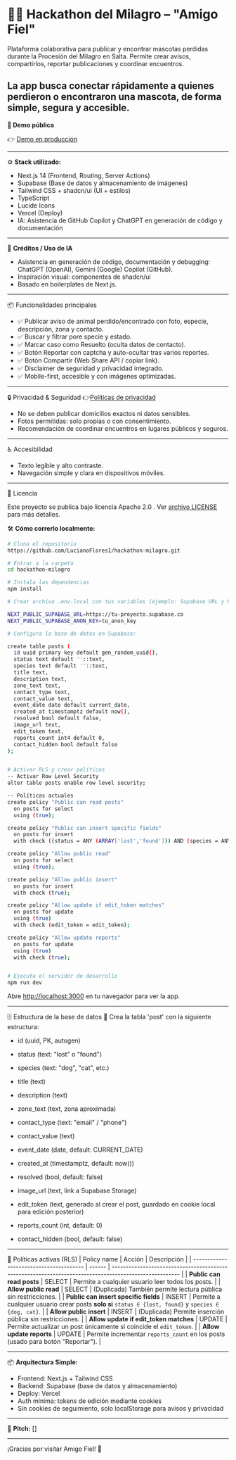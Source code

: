 # 🐶🐱 Hackathon del Milagro – "Amigo Fiel"

Plataforma colaborativa para publicar y encontrar mascotas perdidas durante la Procesión del Milagro en Salta. 
Permite crear avisos, compartirlos, reportar publicaciones y coordinar encuentros.

La app busca conectar rápidamente a quienes perdieron o encontraron una mascota, de forma simple, segura y accesible.
---

**🚀 Demo pública**

👉 [Demo en producción](https://hackathon-milagro.vercel.app/)

---

⚙️ **Stack utilizado:**

-   Next.js 14 (Frontend, Routing, Server Actions)
-   Supabase (Base de datos y almacenamiento de imágenes)
-   Tailwind CSS + shadcn/ui (UI + estilos)
-   TypeScript
-   Lucide Icons
-   Vercel (Deploy)
-   IA: Asistencia de GitHub Copilot y ChatGPT en generación de código y documentación

---

🤖 **Créditos / Uso de IA**
- Asistencia en generación de código, documentación y debugging: ChatGPT (OpenAI), Gemini (Google) Copilot (GitHub).
- Inspiración visual: componentes de shadcn/ui
- Basado en boilerplates de Next.js.

---
📦 Funcionalidades principales

- ✅  Publicar aviso de animal perdido/encontrado con foto, especie, descripción, zona y contacto.
- ✅  Buscar y filtrar pore specie y estado.
- ✅ Marcar caso como Resuelto (oculta datos de contacto).
- ✅  Botón Reportar con captcha y auto-ocultar tras varios reportes.
- ✅  Botón Compartir (Web Share API / copiar link).
- ✅  Disclaimer de seguridad y privacidad integrado.
- ✅  Mobile-first, accesible y con imágenes optimizadas. 


---
🔒 Privacidad & Seguridad
👉[Politicas de privacidad](https://hackathon-milagro.vercel.app/privacidad)
- No se deben publicar domicilios exactos ni datos sensibles.
- Fotos permitidas: solo propias o con consentimiento.
- Recomendación de coordinar encuentros en lugares públicos y seguros.

---
♿ Accesibilidad
- Texto legible y alto contraste.
- Navegación simple y clara en dispositivos móviles.

---

📜 Licencia

Este proyecto se publica bajo licencia Apache 2.0 .
Ver [archivo LICENSE](https://github.com/LucianoFlores1/hackathon-milagro/blob/main/LICENSE)
 para más detalles.

🛠️ **Cómo correrlo localmente:**

```bash
# Clona el repositorio
https://github.com/LucianoFlores1/hackathon-milagro.git

# Entrar a la carpeta
cd hackathon-milagro

# Instala las dependencias
npm install

# Crear archivo .env.local con tus variables (ejemplo: Supabase URL y KEY)

NEXT_PUBLIC_SUPABASE_URL=https://tu-proyecto.supabase.co
NEXT_PUBLIC_SUPABASE_ANON_KEY=tu_anon_key

# Configura la base de datos en Supabase:

create table posts (
  id uuid primary key default gen_random_uuid(),
  status text default ''::text,
  species text default ''::text,
  title text,
  description text,
  zone_text text,
  contact_type text,
  contact_value text,
  event_date date default current_date,
  created_at timestamptz default now(),
  resolved bool default false,
  image_url text,
  edit_token text,
  reports_count int4 default 0,
  contact_hidden bool default false
);


# Activar RLS y crear políticas
-- Activar Row Level Security
alter table posts enable row level security;

-- Políticas actuales
create policy "Public can read posts" 
  on posts for select 
  using (true);

create policy "Public can insert specific fields" 
  on posts for insert
  with check ((status = ANY (ARRAY['lost','found'])) AND (species = ANY (ARRAY['dog','cat'])));

create policy "Allow public read" 
  on posts for select 
  using (true);

create policy "Allow public insert" 
  on posts for insert 
  with check (true);

create policy "Allow update if edit_token matches"
  on posts for update
  using (true)
  with check (edit_token = edit_token);

create policy "Allow update reports"
  on posts for update
  using (true)
  with check (true);


# Ejecuta el servidor de desarrollo
npm run dev
```

Abre [http://localhost:3000](http://localhost:3000) en tu navegador para ver la app.

---
🗄️ Estructura de la base de datos
📂 Crea la tabla 'post' con la siguiente estructura:

- id (uuid, PK, autogen)

- status (text: "lost" o "found")

- species (text: "dog", "cat", etc.)

- title (text)

- description (text)

- zone_text (text, zona aproximada)

- contact_type (text: "email" / "phone")

- contact_value (text)

- event_date (date, default: CURRENT_DATE)

- created_at (timestamptz, default: now())

- resolved (bool, default: false)

- image_url (text, link a Supabase Storage)

- edit_token (text, generado al crear el post, guardado en cookie local para edición posterior)

- reports_count (int, default: 0)

- contact_hidden (bool, default: false)
---
🔐 Políticas activas (RLS)
| Policy name                             | Acción | Descripción                                                                                            |
| --------------------------------------- | ------ | ------------------------------------------------------------------------------------------------------ |
| **Public can read posts**               | SELECT | Permite a cualquier usuario leer todos los posts.                                                      |
| **Allow public read**                   | SELECT | (Duplicada) También permite lectura pública sin restricciones.                                         |
| **Public can insert specific fields**   | INSERT | Permite a cualquier usuario crear posts **solo si** `status ∈ {lost, found}` y `species ∈ {dog, cat}`. |
| **Allow public insert**                 | INSERT | (Duplicada) Permite inserción pública sin restricciones.                                               |
| **Allow update if edit\_token matches** | UPDATE | Permite actualizar un post únicamente si coincide el `edit_token`.                                     |
| **Allow update reports**                | UPDATE | Permite incrementar `reports_count` en los posts (usado para botón "Reportar").                        |

---
📦 **Arquitectura Simple:**

-   Frontend: Next.js + Tailwind CSS
-   Backend: Supabase (base de datos y almacenamiento)
-   Deploy: Vercel
-   Auth mínima: tokens de edición mediante cookies
-   Sin cookies de seguimiento, solo localStorage para avisos y privacidad


---

🎥 **Pitch:** []

---


¡Gracias por visitar Amigo Fiel! 🐾
